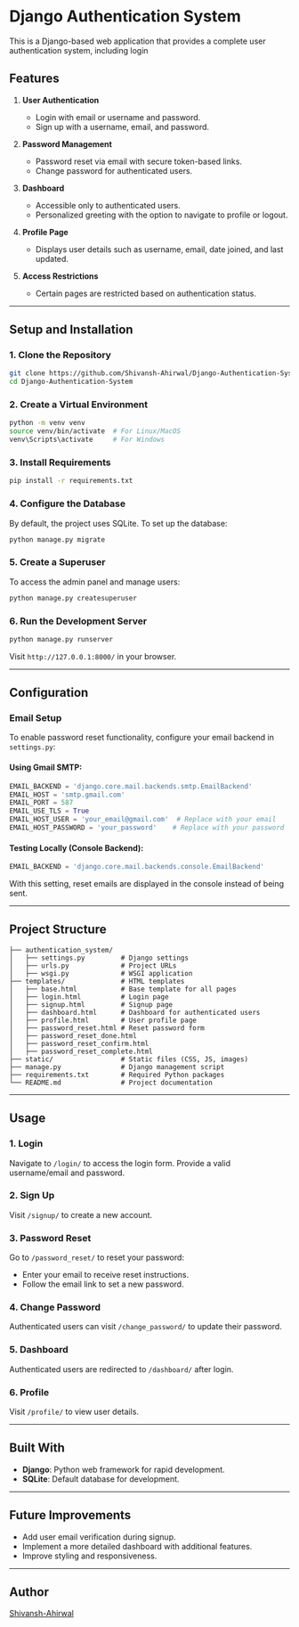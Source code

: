 # **Django Authentication System**

This is a Django-based web application that provides a complete user authentication system, including login
## **Features**

1. **User Authentication**
   - Login with email or username and password.
   - Sign up with a username, email, and password.

2. **Password Management**
   - Password reset via email with secure token-based links.
   - Change password for authenticated users.

3. **Dashboard**
   - Accessible only to authenticated users.
   - Personalized greeting with the option to navigate to profile or logout.

4. **Profile Page**
   - Displays user details such as username, email, date joined, and last updated.

5. **Access Restrictions**
   - Certain pages are restricted based on authentication status.

---

## **Setup and Installation**

### **1. Clone the Repository**
```bash
git clone https://github.com/Shivansh-Ahirwal/Django-Authentication-System.git
cd Django-Authentication-System
```

### **2. Create a Virtual Environment**
```bash
python -m venv venv
source venv/bin/activate  # For Linux/MacOS
venv\Scripts\activate     # For Windows
```

### **3. Install Requirements**
```bash
pip install -r requirements.txt
```

### **4. Configure the Database**
By default, the project uses SQLite. To set up the database:
```bash
python manage.py migrate
```

### **5. Create a Superuser**
To access the admin panel and manage users:
```bash
python manage.py createsuperuser
```

### **6. Run the Development Server**
```bash
python manage.py runserver
```
Visit `http://127.0.0.1:8000/` in your browser.

---

## **Configuration**

### **Email Setup**
To enable password reset functionality, configure your email backend in `settings.py`:

#### Using Gmail SMTP:
```python
EMAIL_BACKEND = 'django.core.mail.backends.smtp.EmailBackend'
EMAIL_HOST = 'smtp.gmail.com'
EMAIL_PORT = 587
EMAIL_USE_TLS = True
EMAIL_HOST_USER = 'your_email@gmail.com'  # Replace with your email
EMAIL_HOST_PASSWORD = 'your_password'    # Replace with your password
```

#### Testing Locally (Console Backend):
```python
EMAIL_BACKEND = 'django.core.mail.backends.console.EmailBackend'
```
With this setting, reset emails are displayed in the console instead of being sent.

---

## **Project Structure**

```plaintext
├── authentication_system/
│   ├── settings.py         # Django settings
│   ├── urls.py             # Project URLs
│   ├── wsgi.py             # WSGI application
├── templates/              # HTML templates
│   ├── base.html           # Base template for all pages
│   ├── login.html          # Login page
│   ├── signup.html         # Signup page
│   ├── dashboard.html      # Dashboard for authenticated users
│   ├── profile.html        # User profile page
│   ├── password_reset.html # Reset password form
│   ├── password_reset_done.html
│   ├── password_reset_confirm.html
│   ├── password_reset_complete.html
├── static/                 # Static files (CSS, JS, images)
├── manage.py               # Django management script
├── requirements.txt        # Required Python packages
└── README.md               # Project documentation
```

---

## **Usage**

### **1. Login**
Navigate to `/login/` to access the login form. Provide a valid username/email and password.

### **2. Sign Up**
Visit `/signup/` to create a new account.

### **3. Password Reset**
Go to `/password_reset/` to reset your password:
- Enter your email to receive reset instructions.
- Follow the email link to set a new password.

### **4. Change Password**
Authenticated users can visit `/change_password/` to update their password.

### **5. Dashboard**
Authenticated users are redirected to `/dashboard/` after login.

### **6. Profile**
Visit `/profile/` to view user details.

---

## **Built With**
- **Django**: Python web framework for rapid development.
- **SQLite**: Default database for development.

---

## **Future Improvements**
- Add user email verification during signup.
- Implement a more detailed dashboard with additional features.
- Improve styling and responsiveness.

---

## **Author**
[Shivansh-Ahirwal](https://github.com/Shivansh-Ahirwal)

